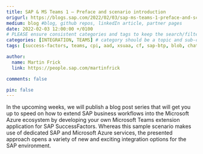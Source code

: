 ```yaml
---
title: SAP & MS Teams 1 – Preface and scenario introduction
origurl: https://blogs.sap.com/2022/02/03/sap-ms-teams-1-preface-and-scenario-introduction/
medium: blog #blog, github repos, linkedIn article, partner pages
date: 2022-02-03 12:00:00 +/0100
# PLEASE ensure consistent categories and tags to keep the search/filtering meaningful!
categories: [INTEGRATION, TEAMS] # category should be a topic and sub-category primary product
tags: [success-factors, teams, cpi, aad, xsuaa, cf, sap-btp, blob, chatbot]     # TAG names should always be lowercase

author:
  name: Martin Frick
  link: https://people.sap.com/martinfrick

comments: false

pin: false
---
```


In the upcoming weeks, we will publish a blog post series that will get you up to speed on how to extend SAP business workflows into the Microsoft Azure ecosystem by developing your own Microsoft Teams extension application for SAP SuccessFactors. Whereas this sample scenario makes use of dedicated SAP and Microsoft Azure services, the presented approach opens a variety of new and exciting integration options for the SAP environment.
